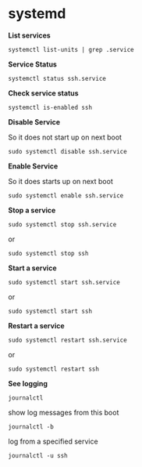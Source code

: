# systemd

<!-- https://gist.github.com/ewenchou/be496b2b73be801fd85267ef5471458c -->

**List services**

    systemctl list-units | grep .service

**Service Status**

    systemctl status ssh.service

**Check service status**

    systemctl is-enabled ssh

**Disable Service**

So it does not start up on next boot

    sudo systemctl disable ssh.service

**Enable Service**

So it does starts up on next boot

    sudo systemctl enable ssh.service

**Stop a service**

    sudo systemctl stop ssh.service

or

    sudo systemctl stop ssh

**Start a service**

    sudo systemctl start ssh.service

or

    sudo systemctl start ssh    

**Restart a service**

    sudo systemctl restart ssh.service

or

    sudo systemctl restart ssh    

**See logging**

    journalctl

show log messages from this boot


    journalctl -b

log from a specified service

    journalctl -u ssh    